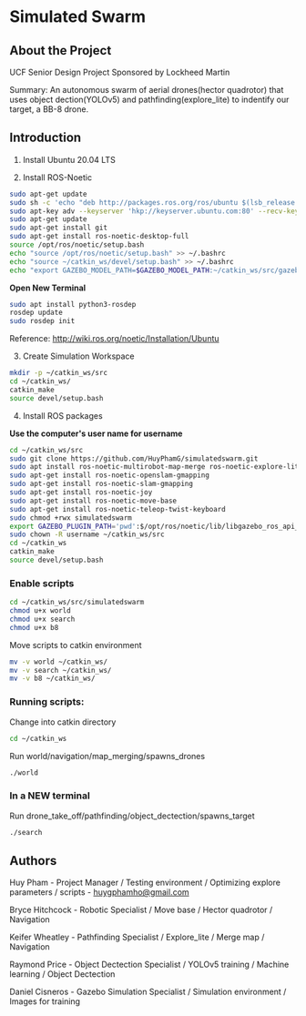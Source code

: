 # Simulated Swarm

## About the Project

UCF Senior Design Project Sponsored by Lockheed Martin

Summary: An autonomous swarm of aerial drones(hector quadrotor) that uses object dection(YOLOv5) and pathfinding(explore_lite) to indentify our target, a BB-8 drone.

## Introduction

1. Install Ubuntu 20.04 LTS 

3. Install ROS-Noetic
```bash
sudo apt-get update
sudo sh -c 'echo "deb http://packages.ros.org/ros/ubuntu $(lsb_release -sc) main" > /etc/apt/sources.list.d/ros-latest.list'
sudo apt-key adv --keyserver 'hkp://keyserver.ubuntu.com:80' --recv-key C1CF6E31E6BADE8868B172B4F42ED6FBAB17C654
sudo apt-get update
sudo apt-get install git
sudo apt-get install ros-noetic-desktop-full
source /opt/ros/noetic/setup.bash
echo "source /opt/ros/noetic/setup.bash" >> ~/.bashrc
echo "source ~/catkin_ws/devel/setup.bash" >> ~/.bashrc
echo "export GAZEBO_MODEL_PATH=$GAZEBO_MODEL_PATH:~/catkin_ws/src/gazebo_models_worlds_collection/models" >> ~/.bashrc
```
__Open New Terminal__
```bash
sudo apt install python3-rosdep
rosdep update
sudo rosdep init
```
Reference: http://wiki.ros.org/noetic/Installation/Ubuntu

3. Create Simulation Workspace
```bash
mkdir -p ~/catkin_ws/src
cd ~/catkin_ws/
catkin_make
source devel/setup.bash
```

4. Install ROS packages

__Use the computer's user name for username__
```bash
cd ~/catkin_ws/src
sudo git clone https://github.com/HuyPhamG/simulatedswarm.git
sudo apt install ros-noetic-multirobot-map-merge ros-noetic-explore-lite
sudo apt-get install ros-noetic-openslam-gmapping
sudo apt-get install ros-noetic-slam-gmapping
sudo apt-get install ros-noetic-joy
sudo apt-get install ros-noetic-move-base
sudo apt-get install ros-noetic-teleop-twist-keyboard
sudo chmod +rwx simulatedswarm
export GAZEBO_PLUGIN_PATH='pwd':$/opt/ros/noetic/lib/libgazebo_ros_api_plugin.so
sudo chown -R username ~/catkin_ws/src 
cd ~/catkin_ws
catkin_make
source devel/setup.bash
```


### Enable scripts
```bash
cd ~/catkin_ws/src/simulatedswarm
chmod u+x world
chmod u+x search
chmod u+x b8
```

Move scripts to catkin environment 

```bash
mv -v world ~/catkin_ws/
mv -v search ~/catkin_ws/
mv -v b8 ~/catkin_ws/
```
### Running scripts:

Change into catkin directory
```bash
cd ~/catkin_ws 
```

Run world/navigation/map_merging/spawns_drones
```bash
./world
```
### In a NEW terminal
Run drone_take_off/pathfinding/object_dectection/spawns_target
```bash
./search
```

## Authors

Huy Pham - Project Manager / Testing environment / Optimizing explore parameters / scripts - huygphamho@gmail.com

Bryce Hitchcock - Robotic Specialist / Move base / Hector quadrotor / Navigation

Keifer Wheatley - Pathfinding Specialist / Explore_lite / Merge map / Navigation

Raymond Price - Object Dectection Specialist / YOLOv5 training / Machine learning / Object Dectection

Daniel Cisneros - Gazebo Simulation Specialist / Simulation environment / Images for training
